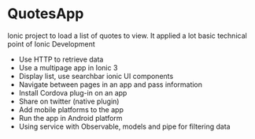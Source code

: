 # QuotesApp
Ionic project to load a list of quotes to view. It applied a lot basic technical point of Ionic Development

* Use HTTP to retrieve data
* Use a multipage app in Ionic 3
* Display list, use searchbar ionic UI components
* Navigate between pages in an app and pass information
* Install Cordova plug-in on an app
* Share on twitter (native plugin)
* Add mobile platforms to the app
* Run the app in Android platform
* Using service with Observable, models and pipe for filtering data

